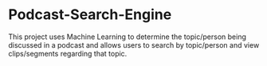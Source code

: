 # Podcast-Search-Engine
This project uses Machine Learning to determine the topic/person being discussed in a podcast and allows users to search by topic/person and view clips/segments regarding that topic.
